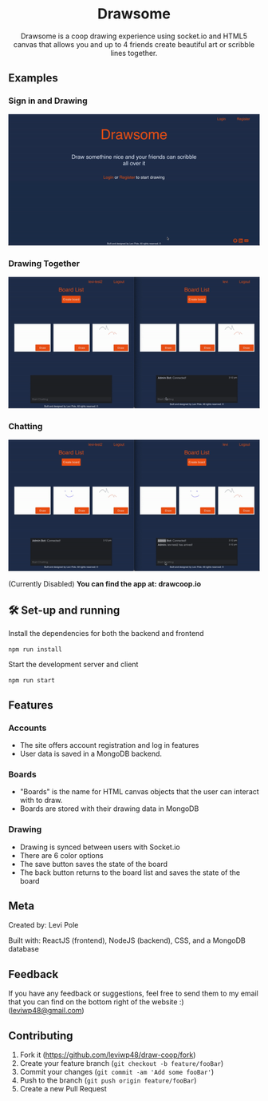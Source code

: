 <h1 align="center">Drawsome</h1>
<p align="center">Drawsome is a coop drawing experience using socket.io and HTML5 canvas that allows you and up to 4 friends create beautiful art or scribble lines together.</p>

## Examples
### Sign in and Drawing
![alt text](media/drawing.gif "drawing")

### Drawing Together
![alt text](media/draw-together.gif "draw-together")

### Chatting 
![alt text](media/chatting.gif "chatting")

(Currently Disabled)
**You can find the app at: drawcoop.io**

## 🛠 Set-up and running
Install the dependencies for both the backend and frontend

`npm run install`

Start the development server and client

`npm run start`

## Features
### Accounts
- The site offers account registration and log in features
- User data is saved in a MongoDB backend.

### Boards
- "Boards" is the name for HTML canvas objects that the user can interact with to draw. 
- Boards are stored with their drawing data in MongoDB

### Drawing 
- Drawing is synced between users with Socket.io 
- There are 6 color options
- The save button saves the state of the board
- The back button returns to the board list and saves the state of the board 

## Meta
Created by: Levi Pole

Built with:  ReactJS (frontend), NodeJS (backend), CSS, and a MongoDB database

## Feedback
If you have any feedback or suggestions, feel free to send them to my email that you can find on the bottom right of the website :) (leviwp48@gmail.com)

## Contributing

1. Fork it (<https://github.com/leviwp48/draw-coop/fork>)
2. Create your feature branch (`git checkout -b feature/fooBar`)
3. Commit your changes (`git commit -am 'Add some fooBar'`)
4. Push to the branch (`git push origin feature/fooBar`)
5. Create a new Pull Request

